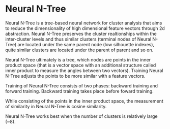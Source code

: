 # Neural N-Tree
Neural N-Tree is a tree-based neural network for cluster analysis that aims to reduce the dimensionality of high dimensional feature vectors through 2d abstraction. Neural N-Tree preserves the cluster realtionships within the inter-cluster levels and thus similar clusters (terminal nodes of Neural N-Tree) are located under the same parent node (low silhouette indexes), quite similar clusters are located under the parent of parent and so on.

Neural N-Tree ultimately is a tree, which nodes are points in the inner product space (that is a vector space with an additional structure called inner product to measure the angles between two vectors). Training Neural N-Tree adjusts the points to be more similar with a feature vectors.

Training of Neural N-Tree consists of two phases: backward training and forward training. Backward training takes place before foward training.

While consisting of the points in the inner product space, the measurement of similarity in Neural N-Tree is cosine similarity.

Neural N-Tree works best when the number of clusters is relatively large (~8).
